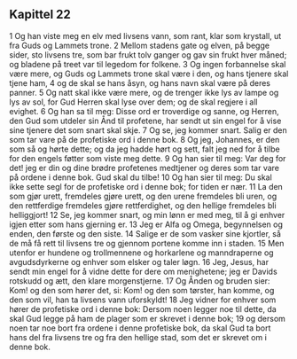 ## Kapittel 22

1 Og han viste meg en elv med livsens vann, som rant, klar som krystall, ut fra Guds og Lammets trone.
2 Mellom stadens gate og elven, på begge sider, sto livsens tre, som bar frukt tolv ganger og gav sin frukt hver måned; og bladene på treet var til legedom for folkene.
3 Og ingen forbannelse skal være mere, og Guds og Lammets trone skal være i den, og hans tjenere skal tjene ham,
4 og de skal se hans åsyn, og hans navn skal være på deres panner.
5 Og natt skal ikke være mere, og de trenger ikke lys av lampe og lys av sol, for Gud Herren skal lyse over dem; og de skal regjere i all evighet.
6 Og han sa til meg: Disse ord er troverdige og sanne, og Herren, den Gud som utdeler sin Ånd til profetene, har sendt ut sin engel for å vise sine tjenere det som snart skal skje.
7 Og se, jeg kommer snart. Salig er den som tar vare på de profetiske ord i denne bok.
8 Og jeg, Johannes, er den som så og hørte dette; og da jeg hadde hørt og sett, falt jeg ned for å tilbe for den engels føtter som viste meg dette.
9 Og han sier til meg: Var deg for det! jeg er din og dine brødre profetenes medtjener og deres som tar vare på ordene i denne bok. Gud skal du tilbe!
10 Og han sier til meg: Du skal ikke sette segl for de profetiske ord i denne bok; for tiden er nær.
11 La den som gjør urett, fremdeles gjøre urett, og den urene fremdeles bli uren, og den rettferdige fremdeles gjøre rettferdighet, og den hellige fremdeles bli helliggjort!
12 Se, jeg kommer snart, og min lønn er med meg, til å gi enhver igjen etter som hans gjerning er.
13 Jeg er Alfa og Omega, begynnelsen og enden, den første og den siste.
14 Salige er de som vasker sine kjortler, så de må få rett til livsens tre og gjennom portene komme inn i staden.
15 Men utenfor er hundene og trollmennene og horkarlene og manndraperne og avgudsdyrkerne og enhver som elsker og taler løgn.
16 Jeg, Jesus, har sendt min engel for å vidne dette for dere om menighetene; jeg er Davids rotskudd og ætt, den klare morgenstjerne.
17 Og Ånden og bruden sier: Kom! og den som hører det, si: Kom! og den som tørster, han komme, og den som vil, han ta livsens vann uforskyldt!
18 Jeg vidner for enhver som hører de profetiske ord i denne bok: Dersom noen legger noe til dette, da skal Gud legge på ham de plager som er skrevet i denne bok;
19 og dersom noen tar noe bort fra ordene i denne profetiske bok, da skal Gud ta bort hans del fra livsens tre og fra den hellige stad, som det er skrevet om i denne bok.
